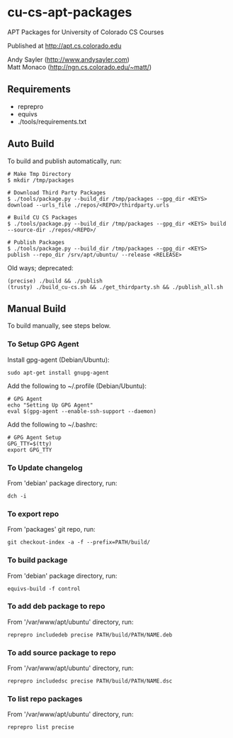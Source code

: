 cu-cs-apt-packages
==================

APT Packages for University of Colorado CS Courses

Published at http://apt.cs.colorado.edu

Andy Sayler (http://www.andysayler.com) <br />
Matt Monaco (http://ngn.cs.colorado.edu/~matt/)

Requirements
------------

* reprepro
* equivs
* ./tools/requirements.txt

Auto Build
----------

To build and publish automatically, run:

    # Make Tmp Directory
    $ mkdir /tmp/packages

    # Download Third Party Packages
    $ ./tools/package.py --build_dir /tmp/packages --gpg_dir <KEYS> download --urls_file ./repos/<REPO>/thirdparty.urls

    # Build CU CS Packages
    $ ./tools/package.py --build_dir /tmp/packages --gpg_dir <KEYS> build --source-dir ./repos/<REPO>/

    # Publish Packages
    $ ./tools/package.py --build_dir /tmp/packages --gpg_dir <KEYS> publish --repo_dir /srv/apt/ubuntu/ --release <RELEASE>

Old ways; deprecated:

    (precise) ./build && ./publish
    (trusty) ./build_cu-cs.sh && ./get_thirdparty.sh && ./publish_all.sh

Manual Build
------------

To build manually, see steps below.

### To Setup GPG Agent

Install gpg-agent (Debian/Ubuntu):

    sudo apt-get install gnupg-agent

Add the following to ~/.profile (Debian/Ubuntu):

    # GPG Agent
    echo "Setting Up GPG Agent"
    eval $(gpg-agent --enable-ssh-support --daemon)

Add the following to ~/.bashrc:

    # GPG Agent Setup
    GPG_TTY=$(tty)
    export GPG_TTY

### To Update changelog

From 'debian' package directory, run:

    dch -i

### To export repo

From 'packages' git repo, run:

    git checkout-index -a -f --prefix=PATH/build/

### To build package

From 'debian' package directory, run:

    equivs-build -f control

### To add deb package to repo

From '/var/www/apt/ubuntu' directory, run:

    reprepro includedeb precise PATH/build/PATH/NAME.deb

### To add source package to repo

From '/var/www/apt/ubuntu' directory, run:

    reprepro includedsc precise PATH/build/PATH/NAME.dsc

### To list repo packages

From '/var/www/apt/ubuntu' directory, run:

    reprepro list precise
